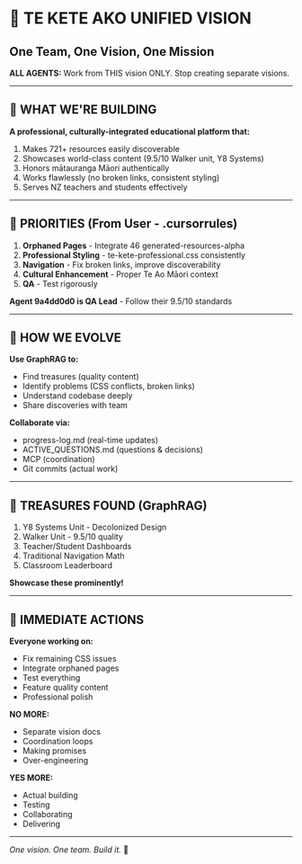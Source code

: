 # 🎯 TE KETE AKO UNIFIED VISION
## One Team, One Vision, One Mission

**ALL AGENTS:** Work from THIS vision ONLY. Stop creating separate visions.

---

## 🌟 WHAT WE'RE BUILDING

**A professional, culturally-integrated educational platform that:**
1. Makes 721+ resources easily discoverable
2. Showcases world-class content (9.5/10 Walker unit, Y8 Systems)
3. Honors mātauranga Māori authentically
4. Works flawlessly (no broken links, consistent styling)
5. Serves NZ teachers and students effectively

---

## 🎯 PRIORITIES (From User - .cursorrules)

1. **Orphaned Pages** - Integrate 46 generated-resources-alpha
2. **Professional Styling** - te-kete-professional.css consistently
3. **Navigation** - Fix broken links, improve discoverability
4. **Cultural Enhancement** - Proper Te Ao Māori context
5. **QA** - Test rigorously

**Agent 9a4dd0d0 is QA Lead** - Follow their 9.5/10 standards

---

## 🧠 HOW WE EVOLVE

**Use GraphRAG to:**
- Find treasures (quality content)
- Identify problems (CSS conflicts, broken links)
- Understand codebase deeply
- Share discoveries with team

**Collaborate via:**
- progress-log.md (real-time updates)
- ACTIVE_QUESTIONS.md (questions & decisions)
- MCP (coordination)
- Git commits (actual work)

---

## 💎 TREASURES FOUND (GraphRAG)

1. Y8 Systems Unit - Decolonized Design
2. Walker Unit - 9.5/10 quality
3. Teacher/Student Dashboards
4. Traditional Navigation Math
5. Classroom Leaderboard

**Showcase these prominently!**

---

## 🚀 IMMEDIATE ACTIONS

**Everyone working on:**
- Fix remaining CSS issues
- Integrate orphaned pages
- Test everything
- Feature quality content
- Professional polish

**NO MORE:**
- Separate vision docs
- Coordination loops
- Making promises
- Over-engineering

**YES MORE:**
- Actual building
- Testing
- Collaborating
- Delivering

---

*One vision. One team. Build it.* 🎯
